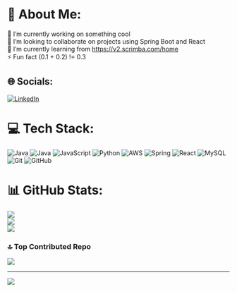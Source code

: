 # 💫 About Me:
🔭 I’m currently working on something cool<br>👯 I’m looking to collaborate on projects using Spring Boot and React<br>🌱 I’m currently learning from https://v2.scrimba.com/home<br>⚡ Fun fact (0.1 + 0.2) != 0.3


## 🌐 Socials:
[![LinkedIn](https://img.shields.io/badge/LinkedIn-%230077B5.svg?logo=linkedin&logoColor=white)](https://linkedin.com/in/https://www.linkedin.com/in/vikas-seervi-357v/) 

# 💻 Tech Stack:
![Java](https://img.shields.io/badge/java-%23ED8B00.svg?style=for-the-badge&logo=openjdk&logoColor=white) ![Java](https://img.shields.io/badge/java-%23ED8B00.svg?style=for-the-badge&logo=openjdk&logoColor=white) ![JavaScript](https://img.shields.io/badge/javascript-%23323330.svg?style=for-the-badge&logo=javascript&logoColor=%23F7DF1E) ![Python](https://img.shields.io/badge/python-3670A0?style=for-the-badge&logo=python&logoColor=ffdd54) ![AWS](https://img.shields.io/badge/AWS-%23FF9900.svg?style=for-the-badge&logo=amazon-aws&logoColor=white) ![Spring](https://img.shields.io/badge/spring-%236DB33F.svg?style=for-the-badge&logo=spring&logoColor=white) ![React](https://img.shields.io/badge/react-%2320232a.svg?style=for-the-badge&logo=react&logoColor=%2361DAFB) ![MySQL](https://img.shields.io/badge/mysql-4479A1.svg?style=for-the-badge&logo=mysql&logoColor=white) ![Git](https://img.shields.io/badge/git-%23F05033.svg?style=for-the-badge&logo=git&logoColor=white) ![GitHub](https://img.shields.io/badge/github-%23121011.svg?style=for-the-badge&logo=github&logoColor=white)
# 📊 GitHub Stats:
![](https://github-readme-stats.vercel.app/api?username=vikasseervi&theme=dark&hide_border=false&include_all_commits=true&count_private=false)<br/>
![](https://github-readme-streak-stats.herokuapp.com/?user=vikasseervi&theme=dark&hide_border=false)<br/>
![](https://github-readme-stats.vercel.app/api/top-langs/?username=vikasseervi&theme=dark&hide_border=false&include_all_commits=true&count_private=false&layout=compact)

### 🔝 Top Contributed Repo
![](https://github-contributor-stats.vercel.app/api?username=vikasseervi&limit=5&theme=dark&combine_all_yearly_contributions=true)

---
[![](https://visitcount.itsvg.in/api?id=vikasseervi&icon=5&color=0)](https://visitcount.itsvg.in)

<!-- Proudly created with GPRM ( https://gprm.itsvg.in ) -->
